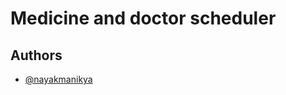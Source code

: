 
# Medicine and doctor scheduler




## Authors

- [@nayakmanikya](https://www.github.com/nayakmanikya)

